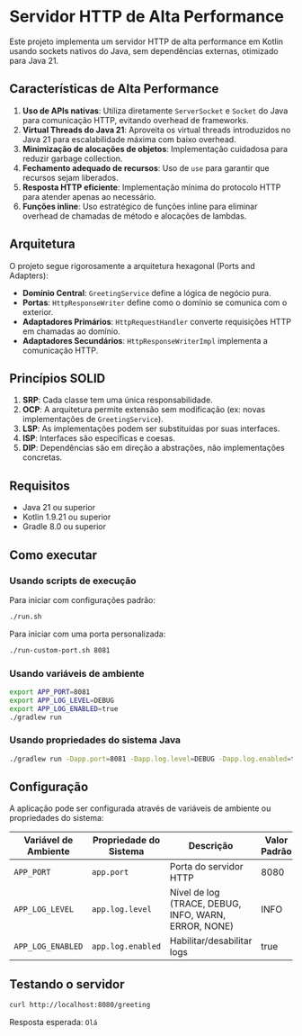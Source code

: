 # Servidor HTTP de Alta Performance

Este projeto implementa um servidor HTTP de alta performance em Kotlin usando sockets nativos do Java, sem dependências externas, otimizado para Java 21.

## Características de Alta Performance

1. **Uso de APIs nativas**: Utiliza diretamente `ServerSocket` e `Socket` do Java para comunicação HTTP, evitando overhead de frameworks.
2. **Virtual Threads do Java 21**: Aproveita os virtual threads introduzidos no Java 21 para escalabilidade máxima com baixo overhead.
3. **Minimização de alocações de objetos**: Implementação cuidadosa para reduzir garbage collection.
4. **Fechamento adequado de recursos**: Uso de `use` para garantir que recursos sejam liberados.
5. **Resposta HTTP eficiente**: Implementação mínima do protocolo HTTP para atender apenas ao necessário.
6. **Funções inline**: Uso estratégico de funções inline para eliminar overhead de chamadas de método e alocações de lambdas.

## Arquitetura

O projeto segue rigorosamente a arquitetura hexagonal (Ports and Adapters):

- **Domínio Central**: `GreetingService` define a lógica de negócio pura.
- **Portas**: `HttpResponseWriter` define como o domínio se comunica com o exterior.
- **Adaptadores Primários**: `HttpRequestHandler` converte requisições HTTP em chamadas ao domínio.
- **Adaptadores Secundários**: `HttpResponseWriterImpl` implementa a comunicação HTTP.

## Princípios SOLID

1. **SRP**: Cada classe tem uma única responsabilidade.
2. **OCP**: A arquitetura permite extensão sem modificação (ex: novas implementações de `GreetingService`).
3. **LSP**: As implementações podem ser substituídas por suas interfaces.
4. **ISP**: Interfaces são específicas e coesas.
5. **DIP**: Dependências são em direção a abstrações, não implementações concretas.

## Requisitos

- Java 21 ou superior
- Kotlin 1.9.21 ou superior
- Gradle 8.0 ou superior

## Como executar

### Usando scripts de execução

Para iniciar com configurações padrão:
```bash
./run.sh
```

Para iniciar com uma porta personalizada:
```bash
./run-custom-port.sh 8081
```

### Usando variáveis de ambiente

```bash
export APP_PORT=8081
export APP_LOG_LEVEL=DEBUG
export APP_LOG_ENABLED=true
./gradlew run
```

### Usando propriedades do sistema Java

```bash
./gradlew run -Dapp.port=8081 -Dapp.log.level=DEBUG -Dapp.log.enabled=true
```

## Configuração

A aplicação pode ser configurada através de variáveis de ambiente ou propriedades do sistema:

| Variável de Ambiente | Propriedade do Sistema | Descrição | Valor Padrão |
|----------------------|------------------------|-----------|--------------|
| `APP_PORT` | `app.port` | Porta do servidor HTTP | 8080 |
| `APP_LOG_LEVEL` | `app.log.level` | Nível de log (TRACE, DEBUG, INFO, WARN, ERROR, NONE) | INFO |
| `APP_LOG_ENABLED` | `app.log.enabled` | Habilitar/desabilitar logs | true |

## Testando o servidor

```bash
curl http://localhost:8080/greeting
```

Resposta esperada: `Olá`